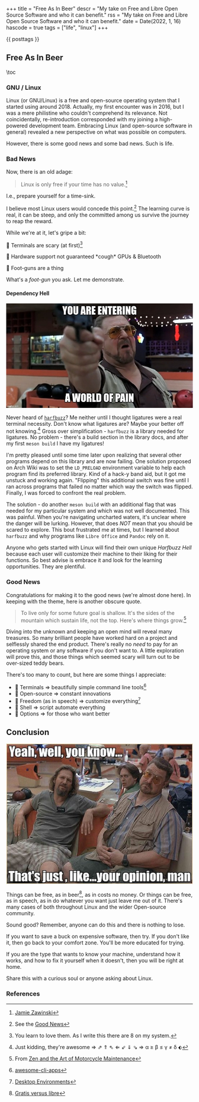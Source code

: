 +++
title = "Free As In Beer"
descr = "My take on Free and Libre Open Source Software and who it can benefit."
rss = "My take on Free and Libre Open Source Software and who it can benefit."
date = Date(2022, 1, 16)
hascode = true
tags = ["life", "linux"]
+++

{{ posttags }}

## Free As In Beer

\toc

### GNU / Linux

Linux (or GNU/Linux) is a free and open-source operating system that I started
using around 2018. Actually, my first encounter was in 2016, but I was a mere
philistine who couldn't comprehend its relevance. Not coincidentally,
re-introduction corresponded with my joining a high-powered development team.
Embracing Linux (and open-source software in general) revealed a new perspective
on what was possible on computers.

However, there is some good news and some bad news. Such is life.

### Bad News

Now, there is an old adage:

> Linux is only free if your time has no value.[^linux]

I.e., prepare yourself for a time-sink.

I believe most Linux users would concede this point.[^but] The learning curve
is real, it can be steep, and only the committed among us survive the journey
to reap the reward.

While we're at it, let's gripe a bit:

:grapes: Terminals are scary (at first)[^term]

:grapes: Hardware support not guaranteed \*cough\* GPUs & Bluetooth

:grapes: Foot-guns are a thing

What's a _foot-gun_ you ask. Let me demonstrate.

#### Dependency Hell

![world-of-pain](./world-of-pain.jpg)

Never heard of [`harfbuzz`](https://harfbuzz.github.io/)? Me neither until I
thought ligatures were a real terminal necessity. Don't know what ligatures
are? Maybe your better off not knowing.[^jk] Gross over simplification -
`harfbuzz` is a library needed for ligatures. No problem - there's a build
section in the library docs, and after my first `meson build` I have my
ligatures!

I'm pretty pleased until some time later upon realizing that several other
programs depend on this library and are now failing. One solution proposed on
Arch Wiki was to set the `LD_PRELOAD` environment variable to help each program
find its preferred library. Kind of a hack-y band aid, but it got me unstuck and
working again. "Flipping" this additional switch was fine until I ran across
programs that failed no matter which way the switch was flipped. Finally, I was
forced to confront the real problem.

The solution - do another `meson build` with an additional flag that was needed
for my particular system and which was not well documented. This was painful.
When you're navigating uncharted waters, it's unclear where the danger will be
lurking. However, that does *NOT* mean that you should be scared to explore.
This bout frustrated me at times, but I learned about `harfbuzz` and why
programs like `Libre Office` and `Pandoc` rely on it.

Anyone who gets started with Linux will find their own unique _*Harfbuzz Hell*_
because each user will customize their machine to their liking for their
functions. So best advise is embrace it and look for the learning opportunities.
They are plentiful.

### Good News

Congratulations for making it to the good news (we're almost done here). In
keeping with the theme, here is another obscure quote.

> To live only for some future goal is shallow. It's the sides of the mountain
> which sustain life, not the top. Here's where things grow.[^zen]

Diving into the unknown and keeping an open mind will reveal many treasures. So
many brilliant people have worked hard on a project and selflessly shared the
end product. There's really no _need_ to pay for an operating system or any
software if you don't want to. A little exploration will prove this, and those
things which seemed scary will turn out to be over-sized teddy bears.

There's too many to count, but here are some things I appreciate:

- :blue_heart: Terminals ⇒ beautifully simple command line tools[^cli]
- :blue_heart: Open-source ⇒ constant innovations
- :blue_heart: Freedom (as in speech) ⇒ customize everything[^de]
- :blue_heart: Shell ⇒ script automate everything
- :blue_heart: Options ⇒ for those who want better

## Conclusion

![opinion](./opinion.jpg)

Things can be free, as in beer[^free], as in costs no money. Or things can be
free, as in speech, as in do whatever you want just leave me out of it. There's
many cases of both throughout Linux and the wider Open-source community.

Sound good? Remember, anyone can do this and there is nothing to lose.

If you want to save a buck on expensive software, then try. If you don't like
it, then go back to your comfort zone. You'll be more educated for trying.

If you are the type that wants to know your machine, understand how it works,
and how to fix it yourself when it doesn't, then you will be right at home.

Share this with a curious soul or anyone asking about Linux.

### References

[^linux]: [Jamie Zawinski](https://www.brainyquote.com/quotes/jamie_zawinski_320496)
[^but]: See the [Good News](/posts/free-as-in-beer#good_news)
[^term]: You learn to love them. As I write this there are 8 on my system.
[^jk]: Just kidding, they're awesome ⇒ ⇗ ⇑ ⇖ ⇐ ⇙ ⇓ ⇘ ⇒ α ≥ β ≤ γ ≠ δ ⬖
[^zen]: From [Zen and the Art of Motorcycle Maintenance](https://www.goodreads.com/book/show/629.Zen_and_the_Art_of_Motorcycle_Maintenance)
[^cli]: [awesome-cli-apps](https://github.com/agarrharr/awesome-cli-apps)
[^de]: [Desktop Environments](https://itsfoss.com/best-linux-desktop-environments/)
[^free]: [Gratis versus libre](https://en.wikipedia.org/wiki/Gratis_versus_libre)
